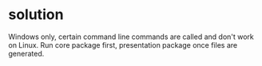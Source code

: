 # solution
Windows only, certain command line commands are called and don't work on Linux. Run core package first, presentation package once files are generated.